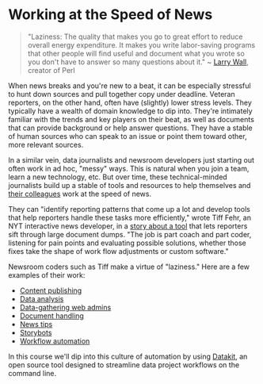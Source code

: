 # Working at the Speed of News

> "Laziness: The quality that makes you go to great effort to reduce overall energy expenditure. It makes you write labor-saving programs that other people will find useful and document what you wrote so you don't have to answer so many questions about it." ~ [Larry Wall](http://threevirtues.com/), creator of Perl 

When news breaks and you're new to a beat, it can be especially stressful to hunt down sources and pull together copy under deadline. Veteran reporters, on the other hand, often have (slightly) lower stress levels. They typically have a wealth of domain
knowledge to dip into. They're intimately familiar with the trends and key players on their beat, as well as documents that can provide background or help answer questions. They have a stable of human sources who can speak to an issue or point them toward other, more relevant sources.

In a similar vein, data journalists and newsroom developers just starting out often work in ad hoc, "messy" ways. This is natural when you join a team, learn a new technology, etc. But over time, these technical-minded journalists build up a stable of tools and resources to help themselves and [their colleagues][] work at the speed of news.

They can "identify reporting patterns that come up a lot and develop tools that help reporters handle these tasks more efficiently," wrote Tiff Fehr, an NYT interactive news developer, in a [story about a tool][] that lets reporters sift through large document dumps. "The job is part coach and part coder, listening for pain points and evaluating possible solutions, whether those fixes take the shape of work flow adjustments or custom software."

Newsroom coders such as Tiff make a virtue of "laziness." Here are a few examples of their work:

* [Content publishing](https://tarbell.readthedocs.io/en/1.0.10/)
* [Data analysis](https://agate.readthedocs.io/en/1.6.1/)
* [Data-gathering web admins](https://docs.djangoproject.com/en/3.0/ref/contrib/admin/)
* [Document handling](https://www.documentcloud.org/)
* [News tips](https://newsklaxon.org/)
* [Storybots](https://slate.com/technology/2014/03/quakebot-los-angeles-times-robot-journalist-writes-article-on-la-earthquake.html)
* [Workflow automation](https://datakit.ap.org)

[their colleagues]: https://www.nytimes.com/2019/03/26/reader-center/times-documents-reporters-cohen.html
[story about a tool]: https://www.nytimes.com/2019/03/26/reader-center/times-documents-reporters-cohen.html

In this course we'll dip into this culture of automation by using [Datakit](datakit.md), an open source tool designed to streamline data project workflows on the command line.

